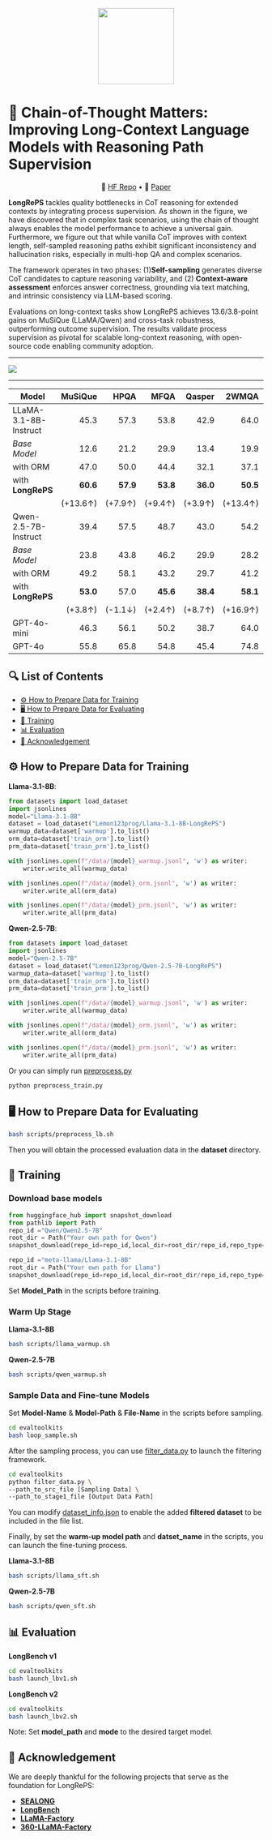 <p align="center">
    <img src="pics/llama.png" width="150" style="margin-bottom: 0.2;"/>
<p>

# 📖 Chain-of-Thought Matters: Improving Long-Context Language Models with Reasoning Path Supervision

<p align="center">
    🤗 <a href="https://huggingface.co/collections/Lemon123prog/longreps-67c54f91b940623729f7ba9e" target="_blank">HF Repo</a> • 📃 <a href="https://arxiv.org/pdf/2502.20790" target="_blank">Paper</a>
</p>

**LongRePS** tackles quality bottlenecks in CoT reasoning for extended contexts by integrating process supervision. As shown in the figure, we have discovered that in complex task scenarios, using the chain of thought always enables the model performance to achieve a universal gain. Furthermore, we figure out that while vanilla CoT improves with context length, self-sampled reasoning paths exhibit significant inconsistency and hallucination risks, especially in multi-hop QA and complex scenarios.


The framework operates in two phases: (1) **​Self-sampling**​ generates diverse CoT candidates to capture reasoning variability, and (2) **​Context-aware assessment**​ enforces answer correctness, grounding via text matching, and intrinsic consistency via LLM-based scoring.


Evaluations on long-context tasks show LongRePS achieves 13.6/3.8-point gains on MuSiQue (LLaMA/Qwen) and cross-task robustness, outperforming outcome supervision. The results validate process supervision as pivotal for scalable long-context reasoning, with open-source code enabling community adoption.
***
![](pics/combined_plot.png)
***

| Model                      | MuSiQue | HPQA  | MFQA  | Qasper | 2WMQA | SQA  | MQA  | Avg.  |
|----------------------------|--------:|------:|------:|-------:|------:|-----:|-----:|------:|
| ​LLaMA-3.1-8B-Instruct​  | 45.3    | 57.3  | 53.8  | 42.9   | 64.0  | 29.3 | 32.2 | 46.4  |
| _Base Model_                | 12.6    | 21.2  | 29.9  | 13.4   | 19.9  | 1.2  | 1.7  | 14.3  |
| with ORM      | 47.0    | 50.0  | 44.4  | 32.1   | 37.1  | 17.1 | 14.8 | 34.7  |
| with ​**LongRePS**​             | **60.6**    | **57.9**  | **53.8**  | **36.0**   | **50.5**  | **28.1** | **31.3** | **44.0**  |
|                            | (+13.6↑)| (+7.9↑)|(+9.4↑)|(+3.9↑)|(+13.4↑)|(+11.0↑)|(+16.5↑)|(+9.3↑)|
| ​Qwen-2.5-7B-Instruct​   | 39.4    | 57.5  | 48.7  | 43.0   | 54.2  | 34.2 | 33.0 | 44.3  |
| _Base Model_                | 23.8    | 43.8  | 46.2  | 29.9   | 28.2  | 30.5 | 32.2 | 33.5  |
| with ORM     | 49.2    | 58.1  | 43.2  | 29.7   | 41.2  | 20.7 | 17.4 | 37.1  |
| with ​**LongRePS**​             | **53.0**    | 57.0  | **45.6**  | **38.4**   | **58.1**  | **30.5** | **33.9** | **45.2**  |
|                            | (+3.8↑) |(-1.1↓)|(+2.4↑)|(+8.7↑)|(+16.9↑)|(+9.8↑)|(+16.5↑)|(+8.1↑)|
| ​GPT-4o-mini​            | 46.3    | 56.1  | 50.2  | 38.7   | 64.0  | 34.2 | 34.2 | 46.2  |
| ​GPT-4o                 | 55.8    | 65.8  | 54.8  | 45.4   | 74.8  | 46.0 | 47.2 | 55.7  |

## 🔍 List of Contents
- [⚙️ How to Prepare Data for Training](#how-to-Prepare-Data-for-Training)
- [🖥️ How to Prepare Data for Evaluating](#how-to-Prepare-Data-for-Evaluating)
- [🍧 Training](#training)
- [📊 Evaluation](#evaluation)
- [📄 Acknowledgement](#acknowledgement)

<a name="how-to-Prepare-Data-for-Training"></a>

## ⚙️ How to Prepare Data for Training

**Llama-3.1-8B**:
```python
from datasets import load_dataset
import jsonlines
model="Llama-3.1-8B"
dataset = load_dataset("Lemon123prog/Llama-3.1-8B-LongRePS")
warmup_data=dataset['warmup'].to_list()
orm_data=dataset['train_orm'].to_list()
prm_data=dataset['train_prm'].to_list()

with jsonlines.open(f"/data/{model}_warmup.jsonl", 'w') as writer:
    writer.write_all(warmup_data)

with jsonlines.open(f"/data/{model}_orm.jsonl", 'w') as writer:
    writer.write_all(orm_data)

with jsonlines.open(f"/data/{model}_prm.jsonl", 'w') as writer:
    writer.write_all(prm_data)
```

**Qwen-2.5-7B**:
```python
from datasets import load_dataset
import jsonlines
model="Qwen-2.5-7B"
dataset = load_dataset("Lemon123prog/Qwen-2.5-7B-LongRePS")
warmup_data=dataset['warmup'].to_list()
orm_data=dataset['train_orm'].to_list()
prm_data=dataset['train_prm'].to_list()

with jsonlines.open(f"/data/{model}_warmup.jsonl", 'w') as writer:
    writer.write_all(warmup_data)

with jsonlines.open(f"/data/{model}_orm.jsonl", 'w') as writer:
    writer.write_all(orm_data)

with jsonlines.open(f"/data/{model}_prm.jsonl", 'w') as writer:
    writer.write_all(prm_data)
```

Or you can simply run [preprocess.py](preprocess.py)
```bash
python preprocess_train.py
```

<a name="how-to-Prepare-Data-for-Evaluating"></a>

## 🖥️ How to Prepare Data for Evaluating

```bash
bash scripts/preprocess_lb.sh
```
Then you will obtain the processed evaluation data in the **dataset** directory.

<a name="training"></a>

## 🍧 Training

### Download base models

```python
from huggingface_hub import snapshot_download
from pathlib import Path
repo_id ="Qwen/Qwen2.5-7B"
root_dir = Path("Your own path for Qwen")
snapshot_download(repo_id=repo_id,local_dir=root_dir/repo_id,repo_type="model")

repo_id ="meta-llama/Llama-3.1-8B"
root_dir = Path("Your own path for Llama")
snapshot_download(repo_id=repo_id,local_dir=root_dir/repo_id,repo_type="model")
```

Set **Model_Path** in the scripts before training.

### Warm Up Stage

**Llama-3.1-8B**
```bash
bash scripts/llama_warmup.sh
```

**Qwen-2.5-7B**
```bash
bash scripts/qwen_warmup.sh
```

### Sample Data and Fine-tune Models

Set **Model-Name** & **Model-Path** & **File-Name** in the scripts before sampling.
```bash
cd evaltoolkits
bash loop_sample.sh
```

After the sampling process, you can use [filter_data.py](evaltoolkits/filter_data.py) to launch the filtering framework.

```bash
cd evaltoolkits
python filter_data.py \
--path_to_src_file [Sampling Data] \
--path_to_stage1_file [Output Data Path]
```

You can modify [dataset_info.json](data/dataset_info.json) to enable the added **filtered dataset** to be included in the file list.

Finally, by set the **warm-up model path** and **datset_name** in the scripts, you can launch the fine-tuning process.

**Llama-3.1-8B**
```bash
bash scripts/llama_sft.sh
```

**Qwen-2.5-7B**
```bash
bash scripts/qwen_sft.sh
```

<a name="evaluation"></a>

## 📊 Evaluation

**LongBench v1**
```bash
cd evaltoolkits
bash launch_lbv1.sh
```

**LongBench v2**
```bash
cd evaltoolkits
bash launch_lbv2.sh
```

Note: Set **model_path** and **mode** to the desired target model.

<a name="acknowledgement"></a>

## 📄 Acknowledgement
We are deeply thankful for the following projects that serve as the foundation for LongRePS:

* [**SEALONG**](https://github.com/SihengLi99/SEALONG)
* [**LongBench**](https://github.com/THUDM/LongBench)
* [**LLaMA-Factory**](https://github.com/hiyouga/LLaMA-Factory)
* [**360-LLaMA-Factory**](https://github.com/Qihoo360/360-LLaMA-Factory)

